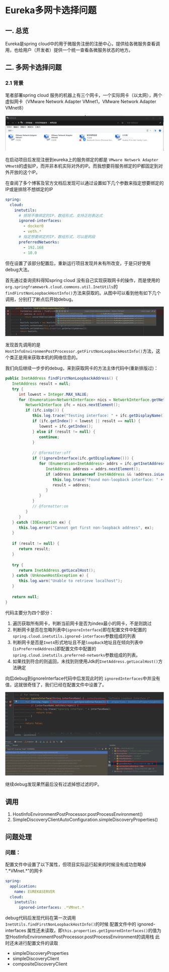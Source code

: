 # Eureka多网卡选择问题
## 一. 总览
Eureka是spring cloud中的用于微服务注册的注册中心，提供给各微服务查看调用，也给用户（开发者）提供一个统一查看各微服务状态的地方。

## 二. 多网卡选择问题

### 2.1 背景

笔者部署spring cloud 服务的机器上有三个网卡，一个实际网卡（以太网），两个虚拟网卡（VMware Network Adapter VMnet1，VMware Network Adapter VMnet8）

![image-20220405230711042](resources/image-20220405230711042.png)

在启动项目后发现注册到eureka上的服务绑定的都是 `VMware Network Adapter VMnet8`的虚拟IP，而并非本机实际对外的IP。而我想要将服务绑定的IP都固定到对外开放的这个IP。

在查阅了多个博客及官方文档后发现可以通过设置如下几个参数来指定想要绑定的IP或是排除不想绑定的IP

```yaml
spring:
  cloud:
    inetutils:
      # 排除不像绑定的IP，数组形式，支持正则表达式
      ignored-interfaces:
        - docker0
        - veth.*
      # 指定想要绑定的IP，数组形式，可以是网段
      preferredNetworks:
        - 192.168
        - 10.0
```

但在设置了该部分配置后，重新运行项目发现并未有所改变，于是只好使用debug大法。

首先通过查询资料得知spring cloud 没有自己实现获取网卡的操作，而是使用的 `org.springframework.cloud.commons.util.InetUtils`的`findFirstNonLoopbackHostInfo()`方法来获取的。从图中可以看到他有如下几个调用，分别打了断点后开始debug。

![image-20220405234548118](resources/image-20220405234548118.png)

发现首先调用的是`HostInfoEnvironmenPostProcessor.getFirstNonLoopbackHostInfo()`方法，这个类正是用来获取本机的网络信息的。

我们向后继续一步步的debug，来到获取网卡的方法主体代码中(重新排版过)：

```java
public InetAddress findFirstNonLoopbackAddress() {
   InetAddress result = null;
   try {
      int lowest = Integer.MAX_VALUE;
      for (Enumeration<NetworkInterface> nics = NetworkInterface.getNetworkInterfaces(); nics.hasMoreElements();) {
         NetworkInterface ifc = nics.nextElement();
         if (ifc.isUp()) {
            this.log.trace("Testing interface: " + ifc.getDisplayName());
            if (ifc.getIndex() < lowest || result == null) {
               lowest = ifc.getIndex();
            } else if (result != null) {
               continue;
            }
             
            // @formatter:off
            if (!ignoreInterface(ifc.getDisplayName())) {
               for (Enumeration<InetAddress> addrs = ifc.getInetAddresses(); addrs.hasMoreElements();) {
                  InetAddress address = addrs.nextElement();
                  if (address instanceof Inet4Address && !address.isLoopbackAddress() && isPreferredAddress(address)) {
                     this.log.trace("Found non-loopback interface: " + ifc.getDisplayName());
                     result = address;
                  }
               }
            }
            // @formatter:on
         }
      }
   } catch (IOException ex) {
      this.log.error("Cannot get first non-loopback address", ex);
   }

   if (result != null) {
      return result;
   }

   try {
      return InetAddress.getLocalHost();
   } catch (UnknownHostException e) {
      this.log.warn("Unable to retrieve localhost");
   }

   return null;
}
```

代码主要分为四个部分：

1. 遍历获取所有网卡，判断当前网卡是否为index最小的网卡，不是则跳过
2. 判断网卡是否在忽略列表中(`ignoreInterface`)即在配置文件中配置的 `spring.cloud.inetutils.ignored-interfaces`参数组成的列表
3. 判断网卡是否是`Inet4`形式地址且不是`loopBack`地址且在倾向列表中(`isPreferredAddress`)即配置文件中配置的 `spring.cloud.inetutils.preferred-networks`参数组成的列表。
4. 如果找到符合的则返回，未找到则使用Jdk的`InetAddress.getLocalHost()`方法确定

向后debug到ignoreInterface代码中后发现此时的 `ignoredInterfaces`中并没有值，这就很奇怪了，我们已经在配置文件中设置了。

![image-20220406000947103](resources/image-20220406000947103.png)

继续debug发现果然最后没有过滤掉想过滤的IP。









## 调用
1. HostInfoEnvironmentPostProcessor.postProcessEnvironment()
2. SimpleDiscoveryClientAutoConfiguration.simpleDiscoveryProperties()


## 问题处理
### 问题：
配置文件中设置了以下属性，但项目实际运行起来的时候没有成功忽略掉  ".\*VMnet.\*"的网卡
```yml
spring:  
  application:  
    name: EUREKASERVER  
  cloud:  
    inetutils:  
      ignored-interfaces: .*VMnet.*
```

debug代码后发现代码在第一次调用 `InetUtils.findFirstNonLoopbackHostInfo()`的时候 配置文件中的 ignored-interfaces 属性还未读取，即`this.properties.getIgnoredInterfaces()`的值为空HostInfoEnvironmentPostProcessor.postProcessEnvironment的调用栈
此时还未进行配置文件的读取


- simpleDiscoveryProperties
- simpleDiscoveryClient
- compositeDiscoveryClient

